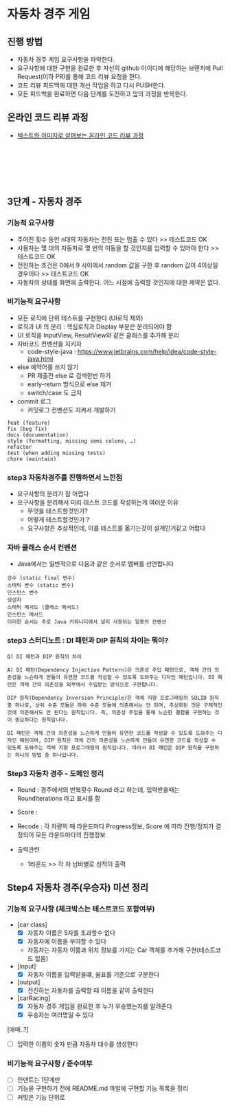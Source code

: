# 자동차 경주 게임
## 진행 방법
* 자동차 경주 게임 요구사항을 파악한다.
* 요구사항에 대한 구현을 완료한 후 자신의 github 아이디에 해당하는 브랜치에 Pull Request(이하 PR)를 통해 코드 리뷰 요청을 한다.
* 코드 리뷰 피드백에 대한 개선 작업을 하고 다시 PUSH한다.
* 모든 피드백을 완료하면 다음 단계를 도전하고 앞의 과정을 반복한다.

## 온라인 코드 리뷰 과정
* [텍스트와 이미지로 살펴보는 온라인 코드 리뷰 과정](https://github.com/next-step/nextstep-docs/tree/master/codereview)


<br>
<br>
<br>
<br>
<br>

## 3단계 - 자동차 경주

### 기능적 요구사항
- 주어진 횟수 동안 n대의 자동차는 전진 또는 멈출 수 있다 >> 테스트코드 OK
- 사용자는 몇 대의 자동차로 몇 번의 이동을 할 것인지를 입력할 수 있어야 한다 >> 테스트코드 OK
- 전진하는 조건은 0에서 9 사이에서 random 값을 구한 후 random 값이 4이상일 경우이다 >> 테스트코드 OK
- 자동차의 상태를 화면에 출력한다. 어느 시점에 출력할 것인지에 대한 제약은 없다.

### 비기능적 요구사항
- 모든 로직에 단위 테스트를 구현한다 (UI로직 제외)
- 로직과 UI 의 분리 : 핵심로직과 Display 부분은 분리되어야 함
- UI 로직을 InputView, ResultView와 같은 클래스를 추가해 분리
- 자바코드 컨벤션을 지키자
  - code-style-java : https://www.jetbrains.com/help/idea/code-style-java.html
- else 예약어를 쓰지 않기
  - PR 제출전 else 로 검색한번 하기
  - early-return 방식으로 else 제거
  - switch/case 도 금지
- commit 로그
  - 커밋로그 컨벤션도 지켜서 개발하기

```text
feat (feature)
fix (bug fix)
docs (documentation)
style (formatting, missing semi colons, …)
refactor
test (when adding missing tests)
chore (maintain)
```


### step3 자동차경주를 진행하면서 느낀점
- 요구사항의 분리가 참 어렵다
- 요구사항을 분리해서 미리 테스트 코드를 작성하는게 여러운 이유
  - 무엇을 테스트할것인가?
  - 어떻게 테스트할것인가 ?
  - 요구사항은 추상적인데, 이를 테스트를 옮기는것이 설계인거같고 어렵다


### 자바 클래스 순서 컨벤션
- Java에서는 일반적으로 다음과 같은 순서로 멤버를 선언합니다
```text
상수 (static final 변수)
스태틱 변수 (static 변수)
인스턴스 변수
생성자
스태틱 메서드 (클래스 메서드)
인스턴스 메서드
이러한 순서는 주로 Java 커뮤니티에서 널리 사용되는 일종의 컨벤션
```

### step3 스터디노트 : DI 패턴과 DIP 원칙의 차이는 뭐야?

```text
Q) DI 패턴과 DIP 원칙의 차이

A) DI 패턴(Dependency Injection Pattern)은 의존성 주입 패턴으로, 객체 간의 의존성을 느슨하게 만들어 유연한 코드를 작성할 수 있도록 도와주는 디자인 패턴입니다. DI 패턴은 객체 간의 의존성을 외부에서 주입받는 방식으로 구현합니다.

DIP 원칙(Dependency Inversion Principle)은 객체 지향 프로그래밍의 SOLID 원칙 중 하나로, 상위 수준 모듈은 하위 수준 모듈에 의존해서는 안 되며, 추상화된 것은 구체적인 것에 의존해서도 안 된다는 원칙입니다. 즉, 의존성 주입을 통해 느슨한 결합을 구현하는 것이 중요하다는 원칙입니다.

DI 패턴은 객체 간의 의존성을 느슨하게 만들어 유연한 코드를 작성할 수 있도록 도와주는 디자인 패턴이며, DIP 원칙은 객체 간의 의존성을 느슨하게 만들어 유연한 코드를 작성할 수 있도록 도와주는 객체 지향 프로그래밍의 원칙입니다. 따라서 DI 패턴은 DIP 원칙을 구현하는 하나의 방법 중 하나입니다.
```


### Step3 자동차 경주 - 도메인 정리
- Round : 경주에서의 반복횟수 Round 라고 하는데, 입력받을때는 RoundIterations 라고 표시를 함
- Score : 
- Recode : 각 차량의 매 라운드마다 Progress정보, Score 에 따라 진행/정지가 결정되어 모든 라운드마다의 진행정보

- 출력관련
  - 1라운드 >> 각 차 남바별로 성적이 출력
  


## Step4 자동차 경주(우승자) 미션 정리

### 기능적 요구사항 (체크박스는 테스트코드 포함여부)

- [car class]
  - [x] 자동차 이름은 5자를 초과할수 없다
  - [x] 자동차에 이름을 부여할 수 있다
  - 자동차는 자동차 이름과 위치 정보를 가지는 Car 객체를 추가해 구현(테스트코드 없음)
- [input]
  - [x] 자동차 이름을 입력받을떄, 쉼표를 기준으로 구분한다

- [output]
  - [x] 전진하는 자동차를 출력할 때 이름을 같이 출력한다

- [carRacing] 
  - [x] 자동차 경주 게임을 완료한 후 누가 우승했는지를 알려준다
  - [x] 우승자는 여러명일 수 있다

[애매..?]
- [ ] 입력한 이름의 숫자 만큼 자동차 대수를 생성한다

### 비기능적 요구사항 / 준수여부
- [ ] 인덴트는 1단계만
- [ ] 기능을 구현하기 전에 README.md 파일에 구현할 기능 목록을 정리
- [ ] 커밋은 기능 단위로